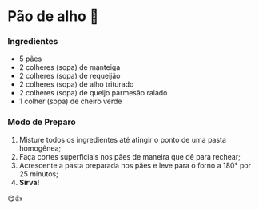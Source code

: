 # Pão de alho :bread:

### Ingredientes

- 5 pães
- 2 colheres (sopa) de manteiga
- 2 colheres (sopa) de requeijão
- 2 colheres (sopa) de alho triturado
- 2 colheres (sopa) de queijo parmesão ralado
- 1 colher (sopa) de cheiro verde


### Modo de Preparo

1. Misture todos os ingredientes até atingir o ponto de uma pasta homogênea;
2. Faça cortes superficiais nos pães de maneira que dê para rechear;
3. Acrescente a pasta preparada nos pães e leve para o forno a 180° por 25 minutos;
4. **Sirva!**

:yum::thumbsup:
